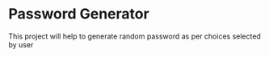 # Password Generator
 This project will help to generate random password as per choices selected by user
